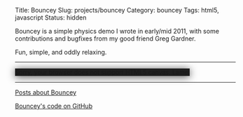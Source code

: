 Title: Bouncey
Slug: projects/bouncey
Category: bouncey
Tags: html5, javascript
Status: hidden

Bouncey is a simple physics demo I wrote in early/mid 2011, with
some contributions and bugfixes from my good friend Greg Gardner.

Fun, simple, and oddly relaxing.

-------------------------------------------------------------------

<style type="text/css">
#cnvs {
    background-color: #1f1f1f;
    margin: 0 auto;
    -webkit-box-shadow: 0px 2px 18px rgba( 0, 0, 0, 0.7 );
       -moz-box-shadow: 0px 2px 18px rgba( 0, 0, 0, 0.7 );
         -o-box-shadow: 0px 2px 18px rgba( 0, 0, 0, 0.7 );
            box-shadow: 0px 2px 18px rgba( 0, 0, 0, 0.7 );
}
</style>
<script type="text/javascript" src="/static/js/007/bouncey.js"></script>
<script type="text/javascript">

$(function() {

    canvas_element        = document.getElementById('cnvs');
    canvas_element.width  = W;
    canvas_element.height = H;

    canvas = canvas_element.getContext('2d');

    // create some squares with random velocities in the center of the canvas
    // objects are stored in the format 
    //      [ X, Y, X_velocity, Y_velocity, width, height, [R,G,B] ]
    var x, y, w, h, v_x, v_y, r, g, b, new_obj;

    // calculate all the possible initial y positions
    y_positions = [];
    for( var i = OBJ_HEIGHT; i < H - OBJ_HEIGHT; i += 2 * OBJ_HEIGHT )
        y_positions.push( i );

    // calculate all the possible initial x positions
    x_positions = [];
    for( var i = OBJ_WIDTH; i < W - OBJ_WIDTH; i += 2 * OBJ_WIDTH )
        x_positions.push( i );

    /*
    */
    for( var i = 0; i < 40; ++i ) {

        // create values for the object
        x   = x_positions[ i % x_positions.length ];
        y   = y_positions[ Math.floor( i / x_positions.length ) % y_positions.length ];
        v_x = Math.random() * OBJ_MAX_VELOCITY*2 - OBJ_MAX_VELOCITY;
        v_y = Math.random() * OBJ_MAX_VELOCITY*2 - OBJ_MAX_VELOCITY;
        r   = Math.floor( Math.random() * 200 + 55 ); // random value 55..255
        g   = Math.floor( Math.random() * 200 + 55 );
        b   = Math.floor( Math.random() * 200 + 55 );

        // add the object to the scene
        var color = 'rgb(' + r + ',' + g + ',' + b + ')';
        var new_obj = new Circle( x, y, OBJ_R, v_x, v_y, color );

        objs.push( new_obj );
    }

    setInterval( make_frame, PERIOD );

});

</script>

<canvas class="img-responsive" id="cnvs" width="500" height="375"> 
    Sorry, your browser does not support HTML5 canvas.  Lame.
</canvas>

-------------------------------------------------------------------

[Posts about Bouncey][1]

[Bouncey's code on GitHub][2]

[1]: /tag/bouncey/ "Posts about Bouncey"
[2]: https://github.com/mwcz/bouncey/ "Bouncey on GitHub"
